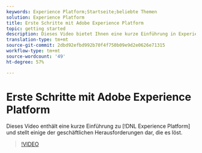 ```yaml
---
keywords: Experience Platform;Startseite;beliebte Themen
solution: Experience Platform
title: Erste Schritte mit Adobe Experience Platform
topic: getting started
description: Dieses Video bietet Ihnen eine kurze Einführung in Experience Platform und beschreibt die geschäftlichen Herausforderungen, die damit gelöst werden können.
translation-type: tm+mt
source-git-commit: 2dbd92efbd992b70f4f750b09e9d2e0626e71315
workflow-type: tm+mt
source-wordcount: '49'
ht-degree: 57%

---
```



# Erste Schritte mit Adobe Experience Platform

Dieses Video enthält eine kurze Einführung zu [!DNL Experience Platform] und stellt einige der geschäftlichen Herausforderungen dar, die es löst.

>[!VIDEO](https://video.tv.adobe.com/v/32797?quality=12&learn=on)